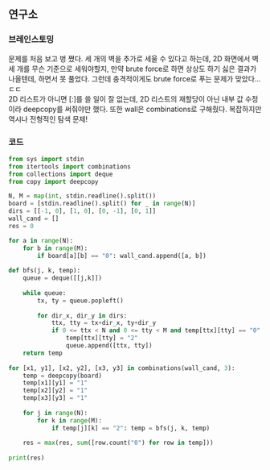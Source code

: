 ## 연구소


### 브레인스토밍

문제를 처음 보고 벙 쪘다. 세 개의 벽을 추가로 세울 수 있다고 하는데, 2D 화면에서 벽 세 개를 무슨 기준으로 세워야할지, 만약 brute force로 하면 상상도 하기 싫은 결과가 나올텐데, 하면서 못 풀었다. 그런데 충격적이게도 brute force로 푸는 문제가 맞았다... ㄷㄷ  
2D 리스트가 아니면 [:]를 쓸 일이 잘 없는데, 2D 리스트의 재할당이 아닌 내부 값 수정이라 deepcopy를 써줘야만 했다. 또한 wall은 combinations로 구해줬다. 복잡하지만 역시나 전형적인 탐색 문제!


### 코드

```python
from sys import stdin
from itertools import combinations
from collections import deque
from copy import deepcopy

N, M = map(int, stdin.readline().split())
board = [stdin.readline().split() for _ in range(N)]
dirs = [[-1, 0], [1, 0], [0, -1], [0, 1]]
wall_cand = []
res = 0

for a in range(N):
    for b in range(M):
        if board[a][b] == "0": wall_cand.append([a, b])
            
def bfs(j, k, temp):
    queue = deque([[j,k]])
    
    while queue:
        tx, ty = queue.popleft()
        
        for dir_x, dir_y in dirs:
            ttx, tty = tx+dir_x, ty+dir_y
            if 0 <= ttx < N and 0 <= tty < M and temp[ttx][tty] == "0":
                temp[ttx][tty] = "2"
                queue.append([ttx, tty])
    return temp
            
for [x1, y1], [x2, y2], [x3, y3] in combinations(wall_cand, 3):
    temp = deepcopy(board)
    temp[x1][y1] = "1"
    temp[x2][y2] = "1"
    temp[x3][y3] = "1"
    
    for j in range(N):
        for k in range(M):
            if temp[j][k] == "2": temp = bfs(j, k, temp)
    
    res = max(res, sum([row.count("0") for row in temp]))
    
print(res)
```
